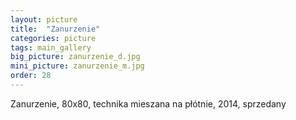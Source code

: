 ```yaml
---
layout: picture
title:  "Zanurzenie"
categories: picture
tags: main_gallery
big_picture: zanurzenie_d.jpg
mini_picture: zanurzenie_m.jpg
order: 28
---
```

Zanurzenie, 80x80, technika mieszana na płótnie, 2014, sprzedany
